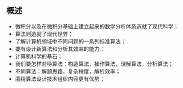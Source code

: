 ## 概述

* 微积分以及在微积分基础上建立起来的数学分析体系造就了现代科学；
* 算法则造就了现代世界；
* 了解计算机领域中不同问题的一系列标准算法；
* 要有设计新算法和分析其效率的能力；
* 计算机科学的基石；
* 我们要怎样对待算法：构造算法，操作算法，理解算法，分析算法；
* 不同算法：解题思路，复杂程度，解析效率；
* 围绕算法设计技术组织内容更有优势；
